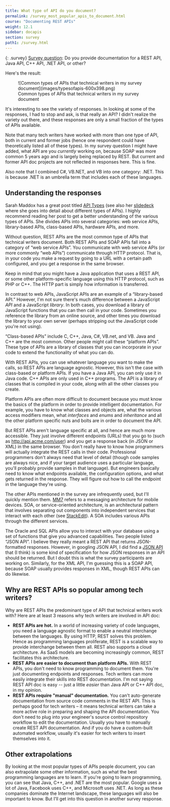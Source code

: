 ```yaml
---
title: What type of API do you document?
permalink: /survey_most_popular_apis_to_document.html
course: "Documenting REST APIs"
weight: 12.1
sidebar: docapis
section: survey
path1: /survey.html
---
```


{: .survey}
[Survey question](survey_introduction.html): Do you provide documentation for a REST API, Java API, C++ API, .NET API, or other?

Here's the result:

<figure>![Common types of APIs that technical writers in my survey document](images/typesofapis-600x398.png)

<figcaption>Common types of APIs that technical writers in my survey document</figcaption>

</figure>

It's interesting to see the variety of responses. In looking at some of the responses, I had to stop and ask, is that really an API? I didn't realize the variety out there, and these responses are only a small fraction of the types of APIs available.

Note that many tech writers have worked with more than one type of API, both in current and former jobs (hence one respondent could have theoretically listed all of these types). In my survey question I might have added, what API are you _currently_ working on, because SOAP was more common 5 years ago and is largely being replaced by REST. But current and former API doc projects are not reflected in responses here. This is fine.

Also note that I combined C#, VB.NET, and VB into one category: .NET. This is because .NET is an umbrella term that includes each of these languages.

## Understanding the responses

Sarah Maddox has a great post titled [API Types](https://ffeathers.wordpress.com/2014/02/16/api-types/) (see also her [slidedeck](http://www.slideshare.net/sarahmaddox/api-types) where she goes into detail about different types of APIs). I highly recommend reading her post to get a better understanding of the various types of APIs. She divides APIs into several categories: web service APIs, library-based APIs, class-based APIs, hardware APIs, and more.

Without question, REST APIs are the most common type of APIs that technical writers document. Both REST APIs and SOAP APIs fall into a category of “web service APIs”. You communicate with web service APIs (or more commonly “web APIs”) communicate through HTTP protocol. That is, in your code you make a request by going to a URL with a certain path configured, and you get a response in the same browser.

Keep in mind that you might have a Java application that uses a REST API, or some other platform-specific language using this HTTP protocol, such as PHP or C++. The HTTP part is simply how information is transferred.

In contrast to web APIs, JavaScript APIs are an example of a “library-based API.” However, I'm not sure there's much difference between a JavaScript _API_ and a JavaScript _library_. In both cases, you download a library of JavaScript functions that you can then call in your code. Sometimes you reference the library from an online source, and other times you download the library to your own server (perhaps stripping out the JavaScript code you're not using).

“Class-based APIs” include C, C++, Java, C#, VB.net, and VB. Java and C++ are the most common. Other people might call these “platform APIs”. These type of APIs are a library of classes that you can incorporate in your code to extend the functionality of what you can do.

With REST APIs, you can use whatever language you want to make the calls, so REST APIs are language agnostic. However, this isn't the case with class-based or platform APIs. If you have a Java API, you can only use it in Java code. C++ APIs are only used in C++ programs. The API is a library of classes that is compiled in your code, along with all the other classes you create.

Platform APIs are often more difficult to document because you must know the basics of the platform in order to provide intelligent documentation. For example, you have to know what classes and objects are, what the various access modifiers mean, what _interfaces_ and _enums_ and _inheritance_ and all the other platform specific nuts and bolts are in order to document the API.

But REST APIs aren't language specific at all, and hence are much more accessible. They just involve different endpoints (URLs) that you go to (such as http://api.acme.com/user) and you get a response back (in JSON or XML) in the same browser. You don't really have to know how programmers will actually integrate the REST calls in their code. Professional programmers don't always need that level of detail (though code samples are always nice, and if your target audience uses a particular language, you'll probably provide samples in that language). But engineers basically need to know what endpoints available, the configuration options, and what gets returned in the response. They will figure out how to call the endpoint in the language they're using.

The other APIs mentioned in the survey are infrequently used, but I'll quickly mention them. [MM7](http://en.wikipedia.org/wiki/MMS_Architecture) refers to a messaging architecture for mobile devices. SOA, or service-oriented architecture, is an architectural pattern that involves separating out components into independent services that interact with each other (see [StackEdit](http://stackoverflow.com/questions/9496271/what-is-the-difference-between-an-api-and-soa)). A SOA includes various APIs through the different services.

The Oracle and SQL APIs allow you to interact with your database using a set of functions that give you advanced capabilities. Two people listed “JSON API”. I believe they really meant a REST API that returns JSON-formatted responses. However, in googling JSON API, I did find a [JSON API](http://jsonapi.org/) that (I think) is some kind of specification for how JSON responses in an API should be returned. But I doubt this is what the survey participants are working on. Similarly, for the XML API, I'm guessing this is a SOAP API, because SOAP usually provides responses in XML, though REST APIs can do likewise.

## Why are REST APIs so popular among tech writers?

Why are REST APIs the predominant type of API that technical writers work with? Here are at least 3 reasons why tech writers are involved in API doc:

*   **REST APIs are hot.** In a world of increasing variety of code languages, you need a language agnostic format to enable a neutral interchange between the languages. By using HTTP, REST solves this problem. Hence as programming languages proliferate, REST is a scalable way to provide interchange between them all. REST also supports a cloud architecture. As SaaS models are becoming increasingly common, REST facilitates this architecture.
*   **REST APIs are easier to document than platform APIs.** With REST APIs, you don't need to know programming to document them. You're just documenting endpoints and responses. Tech writers can more easily integrate their skills into REST documentation. I'm not saying REST API doc is easy -- just a little _easier_ than Java API or C++ API doc, in my opinion.
*   **REST APIs require "manual" documentation.** You can't auto-generate documentation from source code comments in the REST API. This is perhaps good for tech writers – it means technical writers can take a more active role in preparing and shaping the API documentation. You don't need to plug into your engineer's source control repository workflow to edit the documentation. Usually you have to manually create REST API documentation. And if you do have a custom-built automated workflow, usually it's easier for tech writers to insert themselves into it.

## Other extrapolations

By looking at the most popular types of APIs people document, you can also extrapolate some other information, such as what the best programming languages are to learn. If you're going to learn programming, you can see that Java, C++, and .NET are the most popular. Google uses a lot of Java, Facebook uses C++, and Microsoft uses .NET. As long as these companies dominate the Internet landscape, these languages will also be important to know. But I'll get into this question in another survey response.
